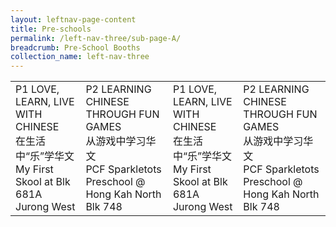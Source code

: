 ```yaml
---
layout: leftnav-page-content
title: Pre-schools
permalink: /left-nav-three/sub-page-A/
breadcrumb: Pre-School Booths
collection_name: left-nav-three
---
```


<table>
<tr>
  <td>
    P1 LOVE, LEARN, LIVE WITH CHINESE
    <br>在生活中“乐”学华文
    <br>My First Skool at Blk 681A Jurong West
  </td>
  <td>
    P2 LEARNING CHINESE THROUGH FUN GAMES
    <br>从游戏中学习华文
    <br>PCF Sparkletots Preschool @ Hong Kah North Blk 748
  </td>  
  <td>
    P1 LOVE, LEARN, LIVE WITH CHINESE
    <br>在生活中“乐”学华文
    <br>My First Skool at Blk 681A Jurong West
  </td>
  <td>
    P2 LEARNING CHINESE THROUGH FUN GAMES
    <br>从游戏中学习华文
    <br>PCF Sparkletots Preschool @ Hong Kah North Blk 748
  </td>  
</tr>

</table>
